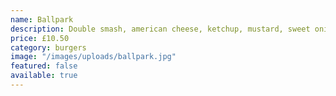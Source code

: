 ```yaml
---
name: Ballpark
description: Double smash, american cheese, ketchup, mustard, sweet onion and gherkins
price: £10.50
category: burgers
image: "/images/uploads/ballpark.jpg"
featured: false
available: true
---
```

